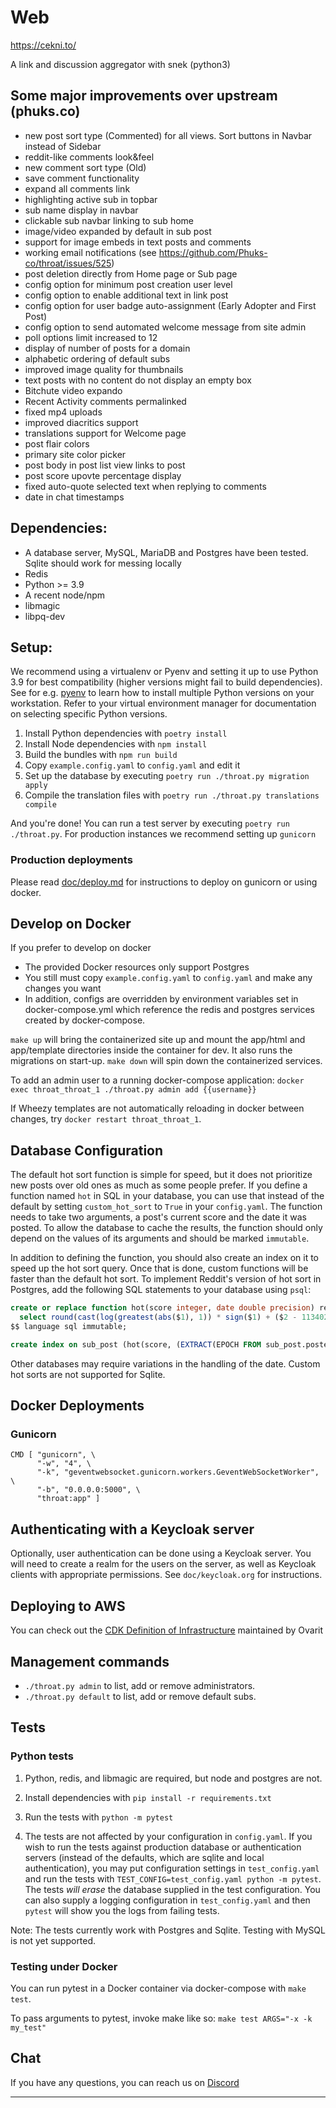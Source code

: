 # Web

https://cekni.to/

A link and discussion aggregator with snek (python3)

## Some major improvements over upstream (phuks.co)

- new post sort type (Commented) for all views. Sort buttons in Navbar instead of Sidebar
- reddit-like comments look&feel
- new comment sort type (Old)
- save comment functionality
- expand all comments link
- highlighting active sub in topbar
- sub name display in navbar
- clickable sub navbar linking to sub home
- image/video expanded by default in sub post
- support for image embeds in text posts and comments
- working email notifications (see https://github.com/Phuks-co/throat/issues/525)
- post deletion directly from Home page or Sub page
- config option for minimum post creation user level
- config option to enable additional text in link post
- config option for user badge auto-assignment (Early Adopter and First Post)
- config option to send automated welcome message from site admin
- poll options limit increased to 12
- display of number of posts for a domain
- alphabetic ordering of default subs
- improved image quality for thumbnails
- text posts with no content do not display an empty box
- Bitchute video expando
- Recent Activity comments permalinked
- fixed mp4 uploads
- improved diacritics support
- translations support for Welcome page
- post flair colors
- primary site color picker
- post body in post list view links to post
- post score upovte percentage display
- fixed auto-quote selected text when replying to comments
- date in chat timestamps

## Dependencies:

 - A database server, MySQL, MariaDB and Postgres have been tested. Sqlite should work for messing locally
 - Redis
 - Python >= 3.9
 - A recent node/npm
 - libmagic
 - libpq-dev

## Setup:

We recommend using a virtualenv or Pyenv and setting it up to use Python 3.9 for best compatibility (higher versions might fail to build dependencies). See for e.g. [pyenv](https://github.com/pyenv/pyenv) to learn how to install multiple Python versions on your workstation. Refer to your virtual environment manager for documentation on selecting specific Python versions.

1. Install Python dependencies with `poetry install`
2. Install Node dependencies with `npm install`
3. Build the bundles with `npm run build`
4. Copy `example.config.yaml` to `config.yaml` and edit it
5. Set up the database by executing `poetry run ./throat.py migration apply`
6. Compile the translation files with `poetry run ./throat.py translations compile`

And you're done! You can run a test server by executing `poetry run ./throat.py`. For production instances we recommend setting up `gunicorn`

### Production deployments
Please read [doc/deploy.md](doc/deploy.md) for instructions to deploy on gunicorn or using docker.

## Develop on Docker
If you prefer to develop on docker
 - The provided Docker resources only support Postgres
 - You still must copy `example.config.yaml` to `config.yaml` and make any changes you want
 - In addition, configs are overridden by environment variables set in docker-compose.yml
   which reference the redis and postgres services created by docker-compose.

`make up` will bring the containerized site up and mount the app/html and app/template directories
inside the container for dev. It also runs the migrations on start-up. `make down` will spin down the containerized services.

To add an admin user to a running docker-compose application:
`docker exec throat_throat_1 ./throat.py admin add {{username}}`

If Wheezy templates are not automatically reloading in docker between changes, try `docker restart throat_throat_1`.

## Database Configuration

The default hot sort function is simple for speed, but it does not prioritize new posts over old ones as much as some people prefer.  If you define a function named `hot` in SQL in your database, you can use that instead of the default by setting `custom_hot_sort` to `True` in your `config.yaml`.  The function needs to take two arguments, a post's current score and the date it was posted.  To allow the database to cache the results, the function should only depend on the values of its arguments and should be marked `immutable`.

In addition to defining the function, you should also create an index on it to speed up the hot sort query.  Once that is done, custom functions will be faster than the default hot sort.  To implement Reddit's version of hot sort in Postgres, add the following SQL statements to your database using `psql`:

```sql
create or replace function hot(score integer, date double precision) returns numeric as $$
  select round(cast(log(greatest(abs($1), 1)) * sign($1) + ($2 - 1134028003) / 45000.0 as numeric), 7)
$$ language sql immutable;

create index on sub_post (hot(score, (EXTRACT(EPOCH FROM sub_post.posted))));
```

Other databases may require variations in the handling of the date. Custom hot sorts are not supported for Sqlite.

## Docker Deployments

### Gunicorn
```
CMD [ "gunicorn", \
      "-w", "4", \
      "-k", "geventwebsocket.gunicorn.workers.GeventWebSocketWorker", \
      "-b", "0.0.0.0:5000", \
      "throat:app" ]
```

## Authenticating with a Keycloak server

Optionally, user authentication can be done using a Keycloak server.
You will need to create a realm for the users on the server, as well
as Keycloak clients with appropriate permissions.  See
`doc/keycloak.org` for instructions.

## Deploying to AWS

You can check out the [CDK Definition of Infrastructure](https://gitlab.com/feminist-conspiracy/infrastructure) maintained by Ovarit

## Management commands
 - `./throat.py admin` to list, add or remove administrators.
 - `./throat.py default` to list, add or remove default subs.

## Tests

### Python tests

1. Python, redis, and libmagic are required, but node and postgres are not.

2. Install dependencies with `pip install -r requirements.txt`

3. Run the tests with `python -m pytest`

4. The tests are not affected by your configuration in `config.yaml`.
If you wish to run the tests against production database or
authentication servers (instead of the defaults, which are sqlite and
local authentication), you may put configuration settings in
`test_config.yaml` and run the tests with
`TEST_CONFIG=test_config.yaml python -m pytest`.  The tests *will
erase* the database supplied in the test configuration.  You can also
supply a logging configuration in `test_config.yaml` and then `pytest`
will show you the logs from failing tests.

Note: The tests currently work with Postgres and Sqlite.  Testing with
MySQL is not yet supported.

### Testing under Docker

You can run pytest in a Docker container via docker-compose with `make test`.

To pass arguments to pytest, invoke make like so: `make test ARGS="-x -k my_test"`

## Chat

If you have any questions, you can reach us on [Discord](https://discord.gg/8HFrGrzEx2)

---
